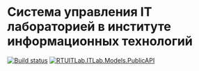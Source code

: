 # Система управления IT лабораторией в институте информационных технологий
[![Build status](https://capchik.visualstudio.com/MTU%20Work/_apis/build/status/RTU%20BackEnd)](https://capchik.visualstudio.com/MTU%20Work/_build/latest?definitionId=19) [![RTUITLab.ITLab.Models.PublicAPI](https://img.shields.io/nuget/v/RTUITLab.ITLab.Models.PublicAPI.svg)](https://www.nuget.org/packages/RTUITLab.ITLab.Models.PublicAPI/)




